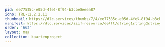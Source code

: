 ```yaml
---
pid: ee77585c-e05d-4fe5-8f94-b3cbe8eeea87
idno: TRL-12.2.2.11
thumbnail: https://dlc.services/thumbs/7/4/ee77585c-e05d-4fe5-8f94-b3cbe8eeea87/full/400,339/0/default.jpg
manifest: https://dlc.services/iiif-resource/delft/string1string2string3/kaartenproject-2007/TRL-12.2.2.11
order: '662'
layout: map
collection: kaartenproject
---
```

